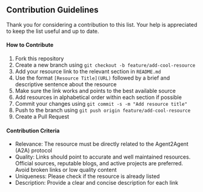 ## Contribution Guidelines

Thank you for considering a contribution to this list. Your help is appreciated to keep the list useful and up to date.

#### How to Contribute

1. Fork this repository
2. Create a new branch using `git checkout -b feature/add-cool-resource`
3. Add your resource link to the relevant section in `README.md`
4. Use the format `[Resource Title](URL)` followed by a brief and descriptive sentence about the resource
5. Make sure the link works and points to the best available source
6. Add resources in alphabetical order within each section if possible
7. Commit your changes using `git commit -s -m "Add resource title"`
8. Push to the branch using `git push origin feature/add-cool-resource`
9. Create a Pull Request

#### Contribution Criteria

- Relevance: The resource must be directly related to the Agent2Agent (A2A) protocol
- Quality: Links should point to accurate and well maintained resources. Official sources, reputable blogs, and active projects are preferred. Avoid broken links or low quality content
- Uniqueness: Please check if the resource is already listed
- Description: Provide a clear and concise description for each link
